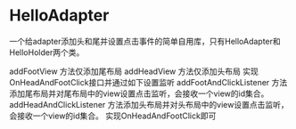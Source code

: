 # HelloAdapter
一个给adapter添加头和尾并设置点击事件的简单自用库，只有HelloAdapter和HelloHolder两个类。

addFootView 方法仅添加尾布局
addHeadView 方法仅添加头布局
实现OnHeadAndFootClick接口并通过如下设置监听
addFootAndClickListener 方法添加尾布局并对尾布局中的view设置点击监听，会接收一个view的id集合。
addHeadAndClickListener 方法添加头布局并对头布局中的view设置点击监听，会接收一个view的id集合。
实现OnHeadAndFootClick即可

